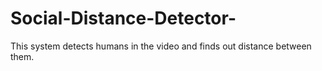 # Social-Distance-Detector-
This system detects humans in the video and finds out distance between them.
